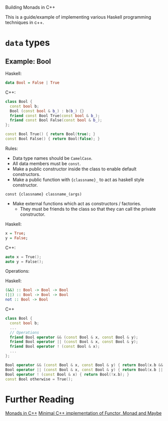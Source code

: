 Building Monads in C++

This is a guide/example of implementing various Haskell programming techniques in c++.

`data` types
===

Example: Bool
---
Haskell:

``` haskell
data Bool = False | True
```

C++:

``` c++
class Bool {
  const bool b;
  Bool (const bool & b_) : b(b_) {}
  friend const Bool True(const bool & b_);
  friend const Bool False(const bool & b_);
};

const Bool True() { return Bool(true); }
const Bool False() { return Bool(false); }
```

Rules:
* Data type names should be `CamelCase`.
* All data members must be `const`.
* Make a public constructor inside the class to enable default constructors.
* Make a public function with `{classname}_` to act as haskell style constructor.
```
const {classname} classname_(args)
```
* Make external functions which act as constructors / factories.
    * They must be friends to the class so that they can call the private constructor.

Haskell:
``` haskell
x = True;
y = False;
```

C++:
``` c++
auto x = True();
auto y = False();
```

Operations:

Haskell:
``` haskell
(&&) :: Bool -> Bool -> Bool
(||) :: Bool -> Bool -> Bool
not :: Bool -> Bool
```
C++
``` c++
class Bool {
  const bool b;
  ...
  // Operations
  friend Bool operator && (const Bool & x, const Bool & y);
  friend Bool operator || (const Bool & x, const Bool & y);
  friend Bool operator ! (const Bool & x);
  ...
};

Bool operator && (const Bool & x, const Bool & y) { return Bool(x.b && y.b); }
Bool operator || (const Bool & x, const Bool & y) { return Bool(x.b || y.b); }
Bool operator ! (const Bool & x) { return Bool(!x.b); }
const Bool otherwise = True();
```

Further Reading
===

[Monads in C++](https://bartoszmilewski.com/2011/07/11/monads-in-c/)
[Minimal C++ implementation of Functor, Monad and Maybe](https://gist.github.com/brotchie/3134600)
